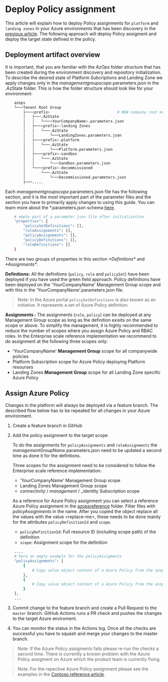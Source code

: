 # Deploy Policy assignment

This article will explain how to deploy Policy assignments for `platform` and `landing zones` in your Azure environments that has been discovery in the [previous article](discover-environment.md). The following approach will deploy Policy assigment and deploy the target state defined in the policy.

## Deployment artifact overview

It is important, that you are familiar with the AzOps folder structure that has been created during the environment discovery and repository initialization. To describe the desired state of Platform Subcriptions and Landing Zone we apply changes only in the _managementgroupscope_.parameters.json in the .AzState folder. This is how the folder structure should look like for your environment:

```bash
    azops
    └───Tenant Root Group
        ├───<prefix>                              # NEW company root management group
        │   ├───.AzState
        │   │   └───<YourCompanyName>.parameters.json
        │   ├───<prefix>-landing Zones
        │   │   └───.AzState
        │   │       └───LandingZones.parameters.json
        │   ├───<prefix>-platform
        │   │   └───.AzState
        │   │       └───Platform.parameters.json
        │   ├───<prefix>-sandbox
        │   │   └───.AzState
        │   │       └───Sandbox.parameters.json
        │   └───<prefix>-decommissioned
        │       └───.AzState
        │           └───Decommissioned.parameters.json
        ├───.....
```

Each _managementgroupscope_.parameters.json file has the following section, and it is the most important part of the parameter files and the section you have to primarily apply changes to using this guide. You can learn more about the *.parameters.json schema [here](./ES-schema.md).

``` bash
    # empty part of a parameter json file after initialization
    "properties": {
        "policySetDefinitions": [],
        "roleAssignments": [],
        "policyAssignments": [],
        "policyDefinitions": [],
        "roleDefinitions": []
    }
```

There are two groups of properties in this section _\*Definitions\*_ and _\*Assignments\*_.  

__Definitions:__ All the definitions (`policy`, `role` and `policySet`) have been deployed if you have used the green field approach. Policy definitions have been deployed on the 'YourCompanyName' Management Group scope and with this in the 'YourCompanyName'.parameters.json file.
>Note: In the Azure portal `policySetDefinitions` is also known as an initiative. It represents a set of Azure Policy definition.

__Assignments :__ The assignments (`role`, `policy`) can be deployed at any Management Group scope as long as the definition exisits on the same scope or above. To simplify the management, it is highly recommended to reduce the number of scopes where you assign Azure Policy and RBAC roles. In the Enterprise scale reference implementation we recommend to do assignment at the following three scopes only:

* 'YourCompanyName' __Management Group__ scope for all companywide policies
* Platform Subscription scope for Azure Policy deploying Platform resourses
* Landing Zones __Management Group__ scope for all Landing Zone specific Azure Policy

## Assign Azure Policy

Changes in the platform will always be deployed via a feature branch. The described flow below has to be repeated for all changes in your Azure environment.

1. Create a feature branch in GitHub

2. Add the policy assignment to the target scope

    To do the assignments for `policyAssignments` and `roleAssignments` the _managementGroupName_.parameters.json need to be updated a second time as done it for the defintions.  

    Three scopes for the assignment need to be considered to follow the Enterprise scale reference implementation:

   * 'YourCompanyName' Management Group scope
   * Landing Zones Management Group scope
   * _connectivity_ / _management_ / _identity Subscription scope

    As a reference for Azure Policy assignment you can select a reference Azure Policy assignment in the [azopsreference](../../../../tree/master/azopsreference/3fc1081d-6105-4e19-b60c-1ec1252cf560/contoso/.AzState) folder. Filter files with _policyAssignments_ in the name. After you copied the object replace all the values with the value  \<replace-me\>, these needs to be done mainly for the attributes `policyDefinitionId` and `scope`.

   * `policyDefinitionId`: Full resource ID (including scope path) of the definition
   * `scope`: Assignment scope for the definition

``` bash
    ....
    # here an empty example for the policyAssigments
    "policyAssignments": [
        {
            # Copy value object content of a Azure Policy from the azopsreference here.
        },
        {
            # Copy value object content of a Azure Policy from the azopsreference here.
        }
    ],
    ...
```

3. Commit change to the feature branch and create a Pull Request to the `master` branch. GitHub Actions runs a PR check and pushes the changes to the target Azure enviroment.

4. You can monitor the status in the Actions log. Once all the checks are successful you have to squash and merge your changes to the master branch.

>Note: If the Azure Policy assigments fails please re-run the checks a second time. There is currently a known problem with the Azure Policy assigment on Azure which the product team is currently fixing.

>Note: For the repective Azure Policy assignment please see the examples in the [Contoso reference article](../reference/contoso/Readme.md).
